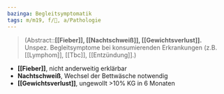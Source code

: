```yaml
---
bazinga: Begleitsymptomatik
tags: m/m19, f/🦀, a/Pathologie
---
```

> (Abstract::**[[Fieber]], [[Nachtschweiß]], [[Gewichtsverlust]].** Unspez. Begleitsymptome bei konsumierenden Erkrankungen (z.B. [[Lymphom]], [[Tbc]], [[Entzündung]].)

- **[[Fieber]]**, nicht anderweitig erklärbar
- **Nachtschweiß**, Wechsel der Bettwäsche notwendig
- **[[Gewichtsverlust]]**, ungewollt >10% KG in 6 Monaten